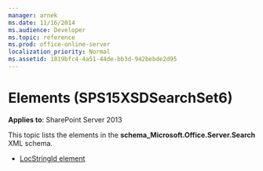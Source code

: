 ```yaml
---
manager: arnek
ms.date: 11/16/2014
ms.audience: Developer
ms.topic: reference
ms.prod: office-online-server
localization_priority: Normal
ms.assetid: 1819bfc4-4a51-44de-bb3d-942bebde2d95
---
```


# Elements (SPS15XSDSearchSet6)

**Applies to**: SharePoint Server 2013

This topic lists the elements in the **schema\_Microsoft.Office.Server.Search** XML schema.

- [LocStringId element](locstringid-element-sps15xsdsearchset6.md)








